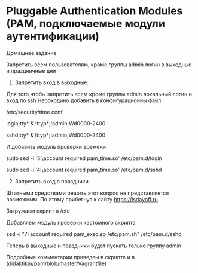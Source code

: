 # Pluggable Authentication Modules (PAM, подключаемые модули аутентификации) 

Домашнее задание

Запретить всем пользователям, кроме группы admin логин в выходные и праздничные дни

1. Запретить вход в выходные.

Для того чтобы запретить всем кроме группы admin локальный логин и вход по ssh 
Необходино добавить в конфигурационны файл 

/etc/security/time.conf

login;tty* & !ttyp*;!admin;Wd0000-2400

sshd;tty* & !ttyp*;!admin;Wd0000-2400

И добавить модуль проверки времени 

sudo sed -i '5i\account required pam_time.so' /etc/pam.d/login

sudo sed -i '4i\account required pam_time.so' /etc/pam.d/sshd 

2. Запретить вход в праздники.

Штатными средствами решить этот вопрос не представляется возможным. По этому прибегнул к сайту https://isdayoff.ru.

Загружаем скрипт в /etc

Добавляем модуль проверки кастомного скрипта 

sed -i "7i account     required       pam_exec.so    /etc/pam.sh" /etc/pam.d/sshd

Теперь в выходные и праздники будет пускать только группу admin

Подробные комментарии приведеы в скрипте и в (didaktikm/pam/blob/master/Vagrantfile)


